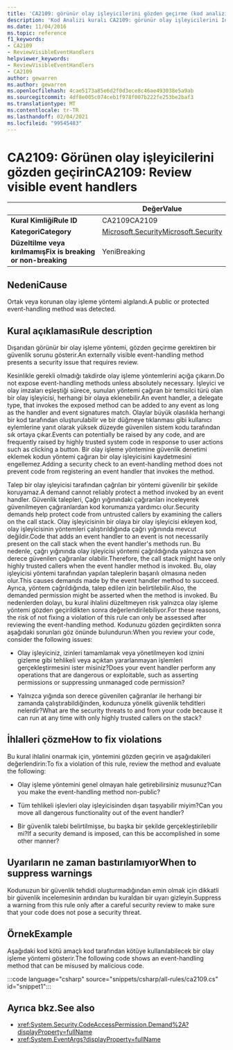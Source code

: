 ```yaml
---
title: 'CA2109: görünür olay işleyicilerini gözden geçirme (kod analizi)'
description: 'Kod Analizi kuralı CA2109: görünür olay işleyicilerini Inceleme hakkında bilgi edinin'
ms.date: 11/04/2016
ms.topic: reference
f1_keywords:
- CA2109
- ReviewVisibleEventHandlers
helpviewer_keywords:
- ReviewVisibleEventHandlers
- CA2109
author: gewarren
ms.author: gewarren
ms.openlocfilehash: 4cae5173a85e6d2f0d3ece8c46ae493038e5a9ab
ms.sourcegitcommit: 4df8e005c074ceb1f978f007b222fe253be2baf3
ms.translationtype: MT
ms.contentlocale: tr-TR
ms.lasthandoff: 02/04/2021
ms.locfileid: "99545483"
---
```

# <a name="ca2109-review-visible-event-handlers"></a><span data-ttu-id="21cf5-103">CA2109: Görünen olay işleyicilerini gözden geçirin</span><span class="sxs-lookup"><span data-stu-id="21cf5-103">CA2109: Review visible event handlers</span></span>

| | <span data-ttu-id="21cf5-104">Değer</span><span class="sxs-lookup"><span data-stu-id="21cf5-104">Value</span></span> |
|-|-|
| <span data-ttu-id="21cf5-105">**Kural Kimliği**</span><span class="sxs-lookup"><span data-stu-id="21cf5-105">**Rule ID**</span></span> |<span data-ttu-id="21cf5-106">CA2109</span><span class="sxs-lookup"><span data-stu-id="21cf5-106">CA2109</span></span>|
| <span data-ttu-id="21cf5-107">**Kategori**</span><span class="sxs-lookup"><span data-stu-id="21cf5-107">**Category**</span></span> |[<span data-ttu-id="21cf5-108">Microsoft.Security</span><span class="sxs-lookup"><span data-stu-id="21cf5-108">Microsoft.Security</span></span>](security-warnings.md)|
| <span data-ttu-id="21cf5-109">**Düzeltilme veya kırılmamış**</span><span class="sxs-lookup"><span data-stu-id="21cf5-109">**Fix is breaking or non-breaking**</span></span> |<span data-ttu-id="21cf5-110">Yeni</span><span class="sxs-lookup"><span data-stu-id="21cf5-110">Breaking</span></span>|

## <a name="cause"></a><span data-ttu-id="21cf5-111">Nedeni</span><span class="sxs-lookup"><span data-stu-id="21cf5-111">Cause</span></span>

<span data-ttu-id="21cf5-112">Ortak veya korunan olay işleme yöntemi algılandı.</span><span class="sxs-lookup"><span data-stu-id="21cf5-112">A public or protected event-handling method was detected.</span></span>

## <a name="rule-description"></a><span data-ttu-id="21cf5-113">Kural açıklaması</span><span class="sxs-lookup"><span data-stu-id="21cf5-113">Rule description</span></span>

<span data-ttu-id="21cf5-114">Dışarıdan görünür bir olay işleme yöntemi, gözden geçirme gerektiren bir güvenlik sorunu gösterir.</span><span class="sxs-lookup"><span data-stu-id="21cf5-114">An externally visible event-handling method presents a security issue that requires review.</span></span>

<span data-ttu-id="21cf5-115">Kesinlikle gerekli olmadığı takdirde olay işleme yöntemlerini açığa çıkarın.</span><span class="sxs-lookup"><span data-stu-id="21cf5-115">Do not expose event-handling methods unless absolutely necessary.</span></span> <span data-ttu-id="21cf5-116">İşleyici ve olay imzaları eşleştiği sürece, sunulan yöntemi çağıran bir temsilci türü olan bir olay işleyicisi, herhangi bir olaya eklenebilir.</span><span class="sxs-lookup"><span data-stu-id="21cf5-116">An event handler, a delegate type, that invokes the exposed method can be added to any event as long as the handler and event signatures match.</span></span> <span data-ttu-id="21cf5-117">Olaylar büyük olasılıkla herhangi bir kod tarafından oluşturulabilir ve bir düğmeye tıklanması gibi kullanıcı eylemlerine yanıt olarak yüksek düzeyde güvenilen sistem kodu tarafından sık ortaya çıkar.</span><span class="sxs-lookup"><span data-stu-id="21cf5-117">Events can potentially be raised by any code, and are frequently raised by highly trusted system code in response to user actions such as clicking a button.</span></span> <span data-ttu-id="21cf5-118">Bir olay işleme yöntemine güvenlik denetimi eklemek kodun yöntemi çağıran bir olay işleyicisini kaydetmesini engellemez.</span><span class="sxs-lookup"><span data-stu-id="21cf5-118">Adding a security check to an event-handling method does not prevent code from registering an event handler that invokes the method.</span></span>

<span data-ttu-id="21cf5-119">Talep bir olay işleyicisi tarafından çağrılan bir yöntemi güvenilir bir şekilde koruyamaz.</span><span class="sxs-lookup"><span data-stu-id="21cf5-119">A demand cannot reliably protect a method invoked by an event handler.</span></span> <span data-ttu-id="21cf5-120">Güvenlik talepleri, Çağrı yığınındaki çağıranları inceleyerek güvenilmeyen çağıranlardan kod korumanıza yardımcı olur.</span><span class="sxs-lookup"><span data-stu-id="21cf5-120">Security demands help protect code from untrusted callers by examining the callers on the call stack.</span></span> <span data-ttu-id="21cf5-121">Olay işleyicisinin bir olaya bir olay işleyicisi ekleyen kod, olay işleyicisinin yöntemleri çalıştırıldığında çağrı yığınında mevcut değildir.</span><span class="sxs-lookup"><span data-stu-id="21cf5-121">Code that adds an event handler to an event is not necessarily present on the call stack when the event handler's methods run.</span></span> <span data-ttu-id="21cf5-122">Bu nedenle, çağrı yığınında olay işleyicisi yöntemi çağrıldığında yalnızca son derece güvenilen çağıranlar olabilir.</span><span class="sxs-lookup"><span data-stu-id="21cf5-122">Therefore, the call stack might have only highly trusted callers when the event handler method is invoked.</span></span> <span data-ttu-id="21cf5-123">Bu, olay işleyicisi yöntemi tarafından yapılan taleplerin başarılı olmasına neden olur.</span><span class="sxs-lookup"><span data-stu-id="21cf5-123">This causes demands made by the event handler method to succeed.</span></span> <span data-ttu-id="21cf5-124">Ayrıca, yöntem çağrıldığında, talep edilen izin belirtilebilir.</span><span class="sxs-lookup"><span data-stu-id="21cf5-124">Also, the demanded permission might be asserted when the method is invoked.</span></span> <span data-ttu-id="21cf5-125">Bu nedenlerden dolayı, bu kural ihlalini düzeltmeyen risk yalnızca olay işleme yöntemi gözden geçirildikten sonra değerlendirilebiliyor.</span><span class="sxs-lookup"><span data-stu-id="21cf5-125">For these reasons, the risk of not fixing a violation of this rule can only be assessed after reviewing the event-handling method.</span></span> <span data-ttu-id="21cf5-126">Kodunuzu gözden geçirdikten sonra aşağıdaki sorunları göz önünde bulundurun:</span><span class="sxs-lookup"><span data-stu-id="21cf5-126">When you review your code, consider the following issues:</span></span>

- <span data-ttu-id="21cf5-127">Olay işleyiciniz, izinleri tamamlamak veya yönetilmeyen kod iznini gizleme gibi tehlikeli veya açıktan yararlanmayan işlemleri gerçekleştirmesini ister misiniz?</span><span class="sxs-lookup"><span data-stu-id="21cf5-127">Does your event handler perform any operations that are dangerous or exploitable, such as asserting permissions or suppressing unmanaged code permission?</span></span>

- <span data-ttu-id="21cf5-128">Yalnızca yığında son derece güvenilen çağıranlar ile herhangi bir zamanda çalıştırabildiğinden, kodunuza yönelik güvenlik tehditleri nelerdir?</span><span class="sxs-lookup"><span data-stu-id="21cf5-128">What are the security threats to and from your code because it can run at any time with only highly trusted callers on the stack?</span></span>

## <a name="how-to-fix-violations"></a><span data-ttu-id="21cf5-129">İhlalleri çözme</span><span class="sxs-lookup"><span data-stu-id="21cf5-129">How to fix violations</span></span>

<span data-ttu-id="21cf5-130">Bu kural ihlalini onarmak için, yöntemini gözden geçirin ve aşağıdakileri değerlendirin:</span><span class="sxs-lookup"><span data-stu-id="21cf5-130">To fix a violation of this rule, review the method and evaluate the following:</span></span>

- <span data-ttu-id="21cf5-131">Olay işleme yöntemini genel olmayan hale getirebilirsiniz musunuz?</span><span class="sxs-lookup"><span data-stu-id="21cf5-131">Can you make the event-handling method non-public?</span></span>

- <span data-ttu-id="21cf5-132">Tüm tehlikeli işlevleri olay işleyicisinden dışarı taşıyabilir miyim?</span><span class="sxs-lookup"><span data-stu-id="21cf5-132">Can you move all dangerous functionality out of the event handler?</span></span>

- <span data-ttu-id="21cf5-133">Bir güvenlik talebi belirtilmişse, bu başka bir şekilde gerçekleştirilebilir mi?</span><span class="sxs-lookup"><span data-stu-id="21cf5-133">If a security demand is imposed, can this be accomplished in some other manner?</span></span>

## <a name="when-to-suppress-warnings"></a><span data-ttu-id="21cf5-134">Uyarıların ne zaman bastırılamıyor</span><span class="sxs-lookup"><span data-stu-id="21cf5-134">When to suppress warnings</span></span>

<span data-ttu-id="21cf5-135">Kodunuzun bir güvenlik tehdidi oluşturmadığından emin olmak için dikkatli bir güvenlik incelemesinin ardından bu kuraldan bir uyarı gizleyin.</span><span class="sxs-lookup"><span data-stu-id="21cf5-135">Suppress a warning from this rule only after a careful security review to make sure that your code does not pose a security threat.</span></span>

## <a name="example"></a><span data-ttu-id="21cf5-136">Örnek</span><span class="sxs-lookup"><span data-stu-id="21cf5-136">Example</span></span>

<span data-ttu-id="21cf5-137">Aşağıdaki kod kötü amaçlı kod tarafından kötüye kullanılabilecek bir olay işleme yöntemi gösterir.</span><span class="sxs-lookup"><span data-stu-id="21cf5-137">The following code shows an event-handling method that can be misused by malicious code.</span></span>

:::code language="csharp" source="snippets/csharp/all-rules/ca2109.cs" id="snippet1":::

## <a name="see-also"></a><span data-ttu-id="21cf5-138">Ayrıca bkz.</span><span class="sxs-lookup"><span data-stu-id="21cf5-138">See also</span></span>

- <xref:System.Security.CodeAccessPermission.Demand%2A?displayProperty=fullName>
- <xref:System.EventArgs?displayProperty=fullName>

